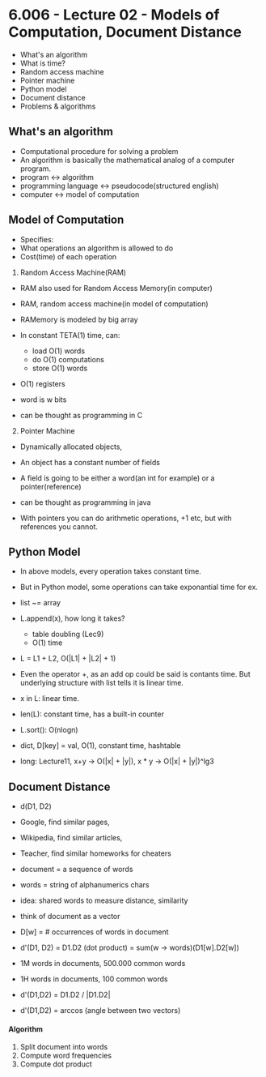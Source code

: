 # 6.006 - Lecture 02 - Models of Computation, Document Distance

- What's an algorithm
- What is time?
- Random access machine
- Pointer machine
- Python model
- Document distance
- Problems & algorithms

## What's an algorithm

- Computational procedure for solving a problem
- An algorithm is basically the mathematical analog of a computer program.
- program <-> algorithm
- programming language <-> pseudocode(structured english)
- computer <-> model of computation

## Model of Computation

- Specifies:
- What operations an algorithm is allowed to do
- Cost(time) of each operation

1. Random Access Machine(RAM)

- RAM also used for Random Access Memory(in computer)
- RAM, random access machine(in model of computation)
- RAMemory is modeled by big array
- In constant TETA(1) time, can:
  - load O(1) words
  - do O(1) computations
  - store O(1) words
- O(1) registers
- word is w bits

- can be thought as programming in C

2. Pointer Machine

- Dynamically allocated objects,
- An object has a constant number of fields
- A field is going to be either a word(an int for example) or a pointer(reference)

- can be thought as programming in java

- With pointers you can do arithmetic operations, +1 etc, but with references
  you cannot.

## Python Model

- In above models, every operation takes constant time.
- But in Python model, some operations can take exponantial time for ex.

- list ~= array
- L.append(x), how long it takes?
  - table doubling (Lec9)
  - O(1) time
- L = L1 + L2, O(|L1| + |L2| + 1)
- Even the operator +, as an add op could be said is contants time. But
  underlying structure with list tells it is linear time.

- x in L: linear time.
- len(L): constant time, has a built-in counter
- L.sort(): O(nlogn)

- dict, D[key] = val, O(1), constant time, hashtable
- long: Lecture11, x+y -> O(|x| + |y|), x * y -> O(|x| + |y|)^lg3

## Document Distance

- d(D1, D2)
- Google, find similar pages,
- Wikipedia, find similar articles,
- Teacher, find similar homeworks for cheaters
- document = a sequence of words
- words = string of alphanumerics chars
- idea: shared words to measure distance, similarity
- think of document as a vector
- D[w] = # occurrences of words in document

- d'(D1, D2) = D1.D2 (dot product) = sum(w -> words)(D1[w].D2[w])

- 1M words in documents, 500.000 common words
- 1H words in documents, 100 common words

- d'(D1,D2) = D1.D2 / |D1.D2|
- d'(D1,D2) = arccos (angle between two vectors)

#### Algorithm

1. Split document into words
2. Compute word frequencies
3. Compute dot product
